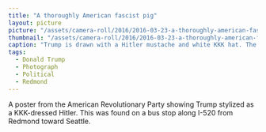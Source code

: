 ```yaml
---
title: "A thoroughly American fascist pig"
layout: picture
picture: "/assets/camera-roll/2016/2016-03-23-a-thoroughly-american-fascist-pig/2016-03-23-a-thoroughly-american-fascist-pig.jpg"
thumbnail: "/assets/camera-roll/2016/2016-03-23-a-thoroughly-american-fascist-pig/2016-03-23-a-thoroughly-american-fascist-pig-thumbnail.jpg"
caption: "Trump is drawn with a Hitler mustache and white KKK hat. The word REVOLUTION is printed at the to of the poster."
tags:
  - Donald Trump
  - Photograph
  - Political
  - Redmond
---
```


A poster from the American Revolutionary Party showing Trump stylized as a KKK-dressed Hitler. This was found on a bus stop along I-520 from Redmond toward Seattle.
